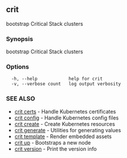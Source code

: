 ## crit

bootstrap Critical Stack clusters

### Synopsis

bootstrap Critical Stack clusters

### Options

```
  -h, --help            help for crit
  -v, --verbose count   log output verbosity
```

### SEE ALSO

* [crit certs](crit-certs.md)	 - Handle Kubernetes certificates
* [crit config](crit-config.md)	 - Handle Kubernetes config files
* [crit create](crit-create.md)	 - Create Kubernetes resources
* [crit generate](crit-generate.md)	 - Utilities for generating values
* [crit template](crit-template.md)	 - Render embedded assets
* [crit up](crit-up.md)	 - Bootstraps a new node
* [crit version](crit-version.md)	 - Print the version info

